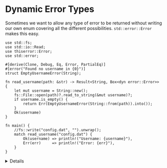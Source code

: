 # Dynamic Error Types

Sometimes we want to allow any type of error to be returned without writing our own enum covering
all the different possibilities. `std::error::Error` makes this easy.

```rust,editable,compile_fail
use std::fs;
use std::io::Read;
use thiserror::Error;
use std::error;

#[derive(Clone, Debug, Eq, Error, PartialEq)]
#[error("Found no username in {0}")]
struct EmptyUsernameError(String);

fn read_username(path: &str) -> Result<String, Box<dyn error::Error>> {
    let mut username = String::new();
    fs::File::open(path)?.read_to_string(&mut username)?;
    if username.is_empty() {
        return Err(EmptyUsernameError(String::from(path)).into());
    }
    Ok(username)
}

fn main() {
    //fs::write("config.dat", "").unwrap();
    match read_username("config.dat") {
        Ok(username) => println!("Username: {username}"),
        Err(err)     => println!("Error: {err}"),
    }
}
```

<details>

This saves on code, but gives up the ability to cleanly handle different error cases differently in
the program. As such it's generally not a good idea to use `Box<dyn Error>` in the public API of a
library, but it can be a good option in a program where you just want to display the error message
somewhere.

</details>
